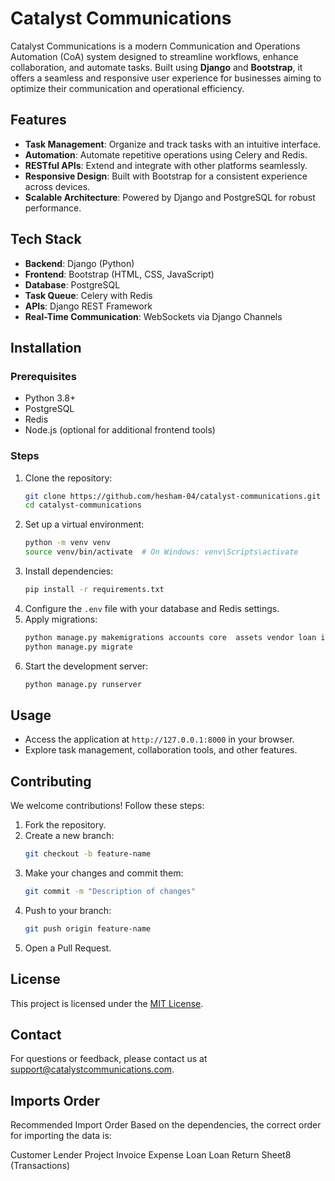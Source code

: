 # Catalyst Communications

Catalyst Communications is a modern Communication and Operations Automation (CoA) system designed to streamline
workflows, enhance collaboration, and automate tasks. Built using **Django** and **Bootstrap**, it offers a seamless and
responsive user experience for businesses aiming to optimize their communication and operational efficiency.

## Features
- **Task Management**: Organize and track tasks with an intuitive interface.
- **Automation**: Automate repetitive operations using Celery and Redis.
- **RESTful APIs**: Extend and integrate with other platforms seamlessly.
- **Responsive Design**: Built with Bootstrap for a consistent experience across devices.
- **Scalable Architecture**: Powered by Django and PostgreSQL for robust performance.

## Tech Stack

- **Backend**: Django (Python)
- **Frontend**: Bootstrap (HTML, CSS, JavaScript)
- **Database**: PostgreSQL
- **Task Queue**: Celery with Redis
- **APIs**: Django REST Framework
- **Real-Time Communication**: WebSockets via Django Channels

## Installation

### Prerequisites

- Python 3.8+
- PostgreSQL
- Redis
- Node.js (optional for additional frontend tools)

### Steps

1. Clone the repository:
    ```bash
    git clone https://github.com/hesham-04/catalyst-communications.git
    cd catalyst-communications
    ```
2. Set up a virtual environment:
    ```bash
    python -m venv venv
    source venv/bin/activate  # On Windows: venv\Scripts\activate
    ```
3. Install dependencies:
    ```bash
    pip install -r requirements.txt
    ```
4. Configure the `.env` file with your database and Redis settings.
5. Apply migrations:
    ```bash
    python manage.py makemigrations accounts core  assets vendor loan invoice quotation expense loan customer project transaction
    python manage.py migrate
    ```
6. Start the development server:
    ```bash
    python manage.py runserver
    ```

## Usage

- Access the application at `http://127.0.0.1:8000` in your browser.
- Explore task management, collaboration tools, and other features.

## Contributing

We welcome contributions! Follow these steps:

1. Fork the repository.
2. Create a new branch:
    ```bash
    git checkout -b feature-name
    ```
3. Make your changes and commit them:
    ```bash
    git commit -m "Description of changes"
    ```
4. Push to your branch:
    ```bash
    git push origin feature-name
    ```
5. Open a Pull Request.

## License

This project is licensed under the [MIT License](LICENSE).

## Contact

For questions or feedback, please contact us
at [support@catalystcommunications.com](mailto:support@catalystcommunications.com).

## Imports Order
Recommended Import Order
Based on the dependencies, the correct order for importing the data is:

Customer
Lender
Project
Invoice
Expense
Loan
Loan Return
Sheet8 (Transactions)

